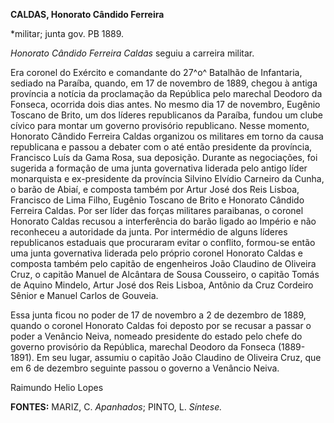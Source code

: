 **CALDAS, Honorato Cândido Ferreira**

\*militar; junta gov. PB 1889.

*Honorato Cândido Ferreira Caldas* seguiu a carreira militar.

Era coronel do Exército e comandante do 27^o^ Batalhão de Infantaria,
sediado na Paraíba, quando, em 17 de novembro de 1889, chegou à antiga
província a notícia da proclamação da República pelo marechal Deodoro da
Fonseca, ocorrida dois dias antes. No mesmo dia 17 de novembro, Eugênio
Toscano de Brito, um dos líderes republicanos da Paraíba, fundou um
clube cívico para montar um governo provisório republicano. Nesse
momento, Honorato Cândido Ferreira Caldas organizou os militares em
torno da causa republicana e passou a debater com o até então presidente
da província, Francisco Luís da Gama Rosa, sua deposição. Durante as
negociações, foi sugerida a formação de uma junta governativa liderada
pelo antigo líder monarquista e ex-presidente da província Silvino
Elvídio Carneiro da Cunha, o barão de Abiaí, e composta também por Artur
José dos Reis Lisboa, Francisco de Lima Filho, Eugênio Toscano de Brito
e Honorato Cândido Ferreira Caldas. Por ser líder das forças militares
paraibanas, o coronel Honorato Caldas recusou a interferência do barão
ligado ao Império e não reconheceu a autoridade da junta. Por intermédio
de alguns líderes republicanos estaduais que procuraram evitar o
conflito, formou-se então uma junta governativa liderada pelo próprio
coronel Honorato Caldas e composta também pelo capitão de engenheiros
João Claudino de Oliveira Cruz, o capitão Manuel de Alcântara de Sousa
Cousseiro, o capitão Tomás de Aquino Mindelo, Artur José dos Reis
Lisboa, Antônio da Cruz Cordeiro Sênior e Manuel Carlos de Gouveia.

Essa junta ficou no poder de 17 de novembro a 2 de dezembro de 1889,
quando o coronel Honorato Caldas foi deposto por se recusar a passar o
poder a Venâncio Neiva, nomeado presidente do estado pelo chefe do
governo provisório da República, marechal Deodoro da Fonseca
(1889-1891). Em seu lugar, assumiu o capitão João Claudino de Oliveira
Cruz, que em 6 de dezembro seguinte passou o governo a Venâncio Neiva.

Raimundo Helio Lopes

**FONTES:** MARIZ, C. *Apanhados*; PINTO, L. *Síntese.*
